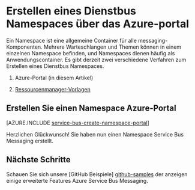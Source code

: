 <properties
    pageTitle="Erstellen eines Dienstbus Namespaces über das Azure-Portal | Microsoft Azure"
    description="Benötigen Sie einen Namespace, um mit Dienstbus zu beginnen zu können. So sieht so erstellen Sie eine mithilfe des Azure-Portals aus."
    services="service-bus"
    documentationCenter=".net"
    authors="jtaubensee"
    manager="timlt"
    editor=""/>

<tags
    ms.service="service-bus"
    ms.devlang="tbd"
    ms.topic="get-started-article"
    ms.tgt_pltfrm="dotnet"
    ms.workload="na"
    ms.date="08/22/2016"
    ms.author="jotaub"/>

# <a name="create-a-service-bus-namespace-using-the-azure-portal"></a>Erstellen eines Dienstbus Namespaces über das Azure-portal

Ein Namespace ist eine allgemeine Container für alle messaging-Komponenten. Mehrere Warteschlangen und Themen können in einem einzelnen Namespace befinden, und Namespaces dienen häufig als Anwendungscontainer. Es gibt derzeit zwei verschiedene Verfahren zum Erstellen eines Dienstbus Namespaces.

1.  Azure-Portal (in diesem Artikel)

2.  [Ressourcenmanager-Vorlagen][create-namespace-using-arm]

## <a name="create-a-namespace-in-the-azure-portal"></a>Erstellen Sie einen Namespace Azure-Portal

[AZURE.INCLUDE [service-bus-create-namespace-portal](../../includes/service-bus-create-namespace-portal.md)]

Herzlichen Glückwunsch! Sie haben nun einen Namespace Service Bus Messaging erstellt.

## <a name="next-steps"></a>Nächste Schritte

Schauen Sie sich unsere [GitHub Beispiele] [ github-samples] der anzeigen einige erweiterte Features Azure Service Bus Messaging.

[create-namespace-using-arm]: service-bus-resource-manager-overview.md
[github-samples]: https://github.com/Azure-Samples/azure-servicebus-messaging-samples